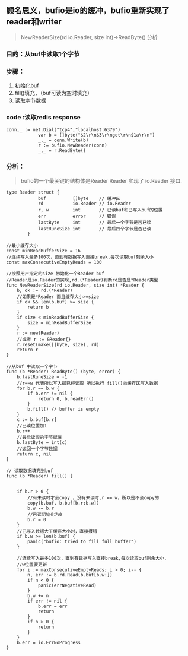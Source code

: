 ## 顾名思义，bufio是io的缓冲，bufio重新实现了reader和writer> NewReaderSize(rd io.Reader, size int)->ReadByte() 分析### 	目的：从buf中读取1个字节	### 	步骤：1. 初始化buf2. fill()填充，（buf可读为空时填充）3. 读取字节数据		### 	code :读取redis response```conn,_ := net.Dial("tcp4","localhost:6379")			var b = []byte("$2\r\n$3\r\nget\r\n$1a\r\n")			_,_ = conn.Write(b)			r := bufio.NewReader(conn)			_,_ = r.ReadByte()```			### 	分析：> bufio的一个最关键的结构体是Reader> Reader 实现了 io.Reader 接口.		```type Reader struct {			buf          []byte    // 缓冲区			rd           io.Reader // io.Reader			r, w         int       // 已读buf和已写入buf的位置			err          error     // 错误			lastByte     int       // 最后一个字节是否已读			lastRuneSize int       // 最后四个字节是否已读		}``````//最小缓存大小const minReadBufferSize = 16//连续写入最多100次，直到有数据写入直接break,每次读取buf剩余大小const maxConsecutiveEmptyReads = 100```	```//按照用户指定的size 初始化一个Reader buf//Reader是io.Reader的实现,rd.(*Reader)判断rd是否是*Reader类型func NewReaderSize(rd io.Reader, size int) *Reader {    b, ok := rd.(*Reader)    //如果是*Reader 而且缓存大小>=size    if ok && len(b.buf) >= size {        return b    }    if size < minReadBufferSize {        size = minReadBufferSize    }    r := new(Reader)    //或者 r := &Reader{}    r.reset(make([]byte, size), rd)    return r}//从buf 中读取一个字节func (b *Reader) ReadByte() (byte, error) {    b.lastRuneSize = -1    //r==w 代表所以写入都已经读取 所以执行 fill()向缓存区写入数据    for b.r == b.w {        if b.err != nil {            return 0, b.readErr()        }        b.fill() // buffer is empty    }    c := b.buf[b.r]    //已读位置加1    b.r++    //最后读取的字节赋值    b.lastByte = int(c)    //返回一个字节数据    return c, nil}// 读取数据填充到buffunc (b *Reader) fill() {    if b.r > 0 {        //有未读时才会copy ，没有未读时,r == w，所以是不会copy的        copy(b.buf, b.buf[b.r:b.w])        b.w -= b.r        //已读初始化为0        b.r = 0    }    //已写入数据大于缓存大小时，直接报错    if b.w >= len(b.buf) {        panic("bufio: tried to fill full buffer")    }    //连续写入最多100次，直到有数据写入直接break,每次读取buf剩余大小，    //w位置要更新    for i := maxConsecutiveEmptyReads; i > 0; i-- {        n, err := b.rd.Read(b.buf[b.w:])        if n < 0 {            panic(errNegativeRead)        }        b.w += n        if err != nil {            b.err = err            return        }        if n > 0 {            return        }    }    b.err = io.ErrNoProgress}```